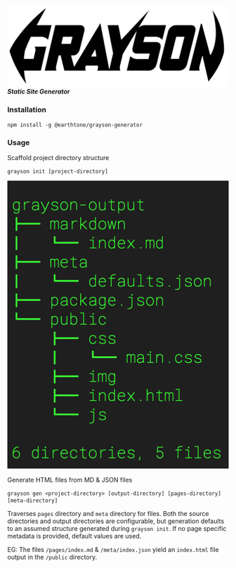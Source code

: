![Grayson Logo](assets/Grayson-Logo.png)
***Static Site Generator***

### Installation
```
npm install -g @earthtone/grayson-generator
```

### Usage

Scaffold project directory structure

```
grayson init [project-directory]

```

![sample output](assets/output.png)

Generate HTML files from MD & JSON files

```
grayson gen <project-directory> [output-directory] [pages-directory] [meta-directory]

```

Traverses `pages` directory and `meta` directory for files. Both the source directories and output directories are configurable, but generation defaults to an assumed structure generated during `grayson init`. If no page specific metadata is provided, default values are used. 

EG: The files `/pages/index.md` & `/meta/index.json` yield an `index.html` file output in the `/public` directory. 

